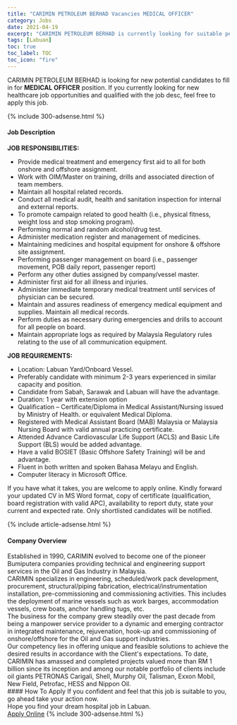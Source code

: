 ```yaml
---
title: "CARIMIN PETROLEUM BERHAD Vacancies MEDICAL OFFICER" 
category: Jobs 
date: 2021-04-19 
excerpt: "CARIMIN PETROLEUM BERHAD is currently looking for suitable person to fill in the MEDICAL OFFICER which positioned at Labuan" 
tags: [Labuan] 
toc: true 
toc_label: TOC 
toc_icon: "fire" 
--- 
```


<p>CARIMIN PETROLEUM BERHAD is looking for new potential candidates to fill in for <b>MEDICAL OFFICER</b> position. If you currently looking for new healthcare job opportunities and qualified with the job desc, feel free to apply this job.
</p>{% include 300-adsense.html %} 
<div><div><h4>Job Description</h4></div><div><div><span><div><p><strong>JOB RESPONSIBILITIES:</strong></p><ul><li><span>Provide medical treatment and emergency first aid to all for both onshore and offshore assignment.</span></li><li><span>Work with OIM/Master on training, drills and associated direction of team members.</span></li><li><span>Maintain all hospital related records.</span></li><li><span>Conduct all medical audit, health and sanitation inspection for internal and external reports.</span></li><li><span>To promote campaign related to good health (i.e., physical fitness, weight loss and stop smoking program).</span></li><li><span>Performing normal and random alcohol/drug test.</span></li><li><span>Administer medication register and management of medicines.</span></li><li><span>Maintaining medicines and hospital equipment for onshore &amp; offshore site assignment.</span></li><li><span>Performing passenger management on board (i.e., passenger movement, POB daily report, passenger report)</span></li><li><span>Perform any other duties assigned by company/vessel master.</span></li><li><span>Administer first aid for all illness and injuries.</span></li><li><span>Administer immediate temporary medical treatment until services of physician can be secured.</span></li><li><span>Maintain and assures readiness of emergency medical equipment and supplies. Maintain all medical records.</span></li><li><span>Perform duties as necessary during emergencies and drills to account for all people on board.</span></li><li><span>Maintain appropriate logs as required by Malaysia Regulatory rules relating to the use of all communication equipment.</span></li></ul><p><strong>JOB REQUIREMENTS:</strong></p><ul><li><span>Location: Labuan Yard/Onboard Vessel.</span></li><li><span>Preferably candidate with minimum 2-3 years experienced in similar capacity and position.</span></li><li><span>Candidate from Sabah, Sarawak and Labuan will have the advantage.</span></li><li><span>Duration: 1 year with extension option</span></li><li><span>Qualification &#8211; Certificate/Diploma in Medical Assistant/Nursing issued by Ministry of Health. or equivalent Medical Diploma.</span></li><li><span>Registered with Medical Assistant Board (MAB) Malaysia or Malaysia Nursing Board with valid annual practicing certificate.</span></li><li><span>Attended Advance Cardiovascular Life Support (ACLS) and Basic Life Support (BLS) would be added advantage.</span></li><li><span>Have a valid BOSIET (Basic Offshore Safety Training) will be and advantage.</span></li><li><span>Fluent in both written and spoken Bahasa Melayu and English.</span></li><li><span>Computer literacy in Microsoft Office.</span></li></ul><p><span>If you have what it takes, you are welcome to apply online. Kindly forward your updated CV in MS Word format, copy of certificate (qualification, board registration with valid APC), availability to report duty, state your current and expected rate. Only shortlisted candidates will be notified.</span></p></div></span></div></div></div> 
{% include article-adsense.html %} 
<div><div><h4>Company Overview</h4></div><div><div><span><div><div>
<div>Established in 1990, CARIMIN evolved to become one of the pioneer Bumiputera companies providing technical and engineering support services in the Oil and Gas Industry in Malaysia.</div>
<div>CARIMIN specializes in engineering, scheduled/work pack development, procurement, structural/piping fabrication, electrical/instrumentation installation, pre-commissioning and commissioning activities. This includes the deployment of marine vessels such as work barges, accommodation vessels, crew boats, anchor handling tugs, etc.</div>
<div>The business for the company grew steadily over the past decade from being a manpower service provider to a dynamic and emerging contractor in integrated maintenance, rejuvenation, hook-up and commissioning of onshore/offshore for the Oil and Gas support industries.</div>
<div>Our competency lies in offering unique and feasible solutions to achieve the desired results in accordance with the Client's expectations. To date, CARIMIN has amassed and completed projects valued more than RM 1 billion since its inception and among our notable portfolio of clients include oil giants PETRONAS Carigali, Shell, Murphy Oil, Talisman, Exxon Mobil, New Field, Petrofac, HESS and Nippon Oil.</div>
</div></div></span></div></div></div> 
#### How To Apply 
If you confident and feel that this job is suitable to you, go ahead take your action now. <br/> 
Hope you find your dream hospital job in Labuan. <br/> 
<a href="https://www.jobstreet.com.my/en/job/medical-officer-4538578?jobId=jobstreet-my-job-4538578" class="btn btn--warning" target="_blank" rel="nofollow noopenner">Apply Online</a> 
{% include 300-adsense.html %} 